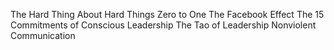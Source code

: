 

The Hard Thing About Hard Things
Zero to One
The Facebook Effect
The 15 Commitments of Conscious Leadership
The Tao of Leadership
Nonviolent Communication 
